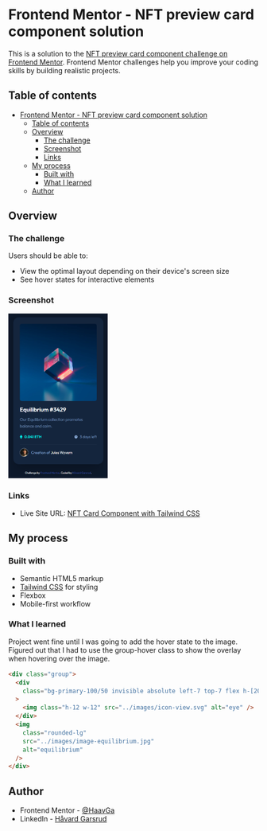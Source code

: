 # Frontend Mentor - NFT preview card component solution

This is a solution to the [NFT preview card component challenge on Frontend Mentor](https://www.frontendmentor.io/challenges/nft-preview-card-component-SbdUL_w0U). Frontend Mentor challenges help you improve your coding skills by building realistic projects.

## Table of contents

- [Frontend Mentor - NFT preview card component solution](#frontend-mentor---nft-preview-card-component-solution)
  - [Table of contents](#table-of-contents)
  - [Overview](#overview)
    - [The challenge](#the-challenge)
    - [Screenshot](#screenshot)
    - [Links](#links)
  - [My process](#my-process)
    - [Built with](#built-with)
    - [What I learned](#what-i-learned)
  - [Author](#author)

## Overview

### The challenge

Users should be able to:

- View the optimal layout depending on their device's screen size
- See hover states for interactive elements

### Screenshot

<img src="./images/screenshot.png" alt="screenshot" width="200"/>

### Links

- Live Site URL: [NFT Card Component with Tailwind CSS](https://haavga.github.io/NFT-card-component-with-Tailwind-CSS/)

## My process

### Built with

- Semantic HTML5 markup
- [Tailwind CSS](https://tailwindcss.com) for styling
- Flexbox
- Mobile-first workflow

### What I learned

Project went fine until I was going to add the hover state to the image. Figured out that I had to use the group-hover class to show the overlay when hovering over the image.

```html
<div class="group">
  <div
    class="bg-primary-100/50 invisible absolute left-7 top-7 flex h-[20.5rem] w-[20.5rem] items-center justify-center rounded-lg hover:cursor-pointer group-hover:visible"
  >
    <img class="h-12 w-12" src="../images/icon-view.svg" alt="eye" />
  </div>
  <img
    class="rounded-lg"
    src="../images/image-equilibrium.jpg"
    alt="equilibrium"
  />
</div>
```

## Author

- Frontend Mentor - [@HaavGa](https://www.frontendmentor.io/profile/HaavGa)
- LinkedIn - [Håvard Garsrud](https://www.linkedin.com/in/h%C3%A5vard-garsrud-27a095237/)
